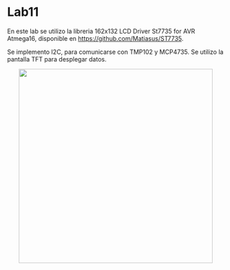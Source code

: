 # Lab11

En este lab se utilizo la libreria 162x132 LCD Driver St7735 for AVR Atmega16,
disponible en https://github.com/Matiasus/ST7735.

Se implemento I2C, para comunicarse con TMP102 y MCP4735.
Se utilizo la pantalla TFT para desplegar datos.

<p align="center">
  <img src="uso.gif" width="450">
</p>
